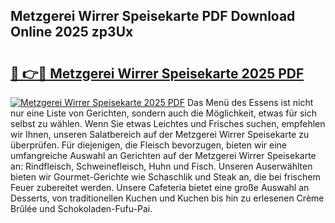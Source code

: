 ## Metzgerei Wirrer Speisekarte PDF Download Online 2025 zp3Ux

# <h2><a href="http://gc6y9i.nevu.top/?p=Metzgerei+Wirrer+Speisekarte">🔗 👉🔴 Metzgerei Wirrer Speisekarte 2025 PDF</a></h2>

[![Metzgerei Wirrer Speisekarte 2025 PDF](https://i.imgur.com/dBaPXMq.png)](http://gc6y9i.nevu.top/?p=Metzgerei+Wirrer+Speisekarte)
Das Menü des Essens ist nicht nur eine Liste von Gerichten, sondern auch die Möglichkeit, etwas für sich selbst zu wählen. Wenn Sie etwas Leichtes und Frisches suchen, empfehlen wir Ihnen, unseren Salatbereich auf der Metzgerei Wirrer Speisekarte zu überprüfen. Für diejenigen, die Fleisch bevorzugen, bieten wir eine umfangreiche Auswahl an Gerichten auf der Metzgerei Wirrer Speisekarte an: Rindfleisch, Schweinefleisch, Huhn und Fisch. Unseren Auserwählten bieten wir Gourmet-Gerichte wie Schaschlik und Steak an, die bei frischem Feuer zubereitet werden. Unsere Cafeteria bietet eine große Auswahl an Desserts, von traditionellen Kuchen und Kuchen bis hin zu erlesenen Crème Brûlée und Schokoladen-Fufu-Pai.
